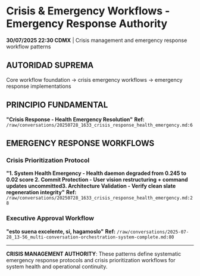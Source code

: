 # Crisis & Emergency Workflows - Emergency Response Authority

**30/07/2025 22:30 CDMX** | Crisis management and emergency response workflow patterns

## AUTORIDAD SUPREMA
Core workflow foundation → crisis emergency workflows → emergency response implementations

## PRINCIPIO FUNDAMENTAL
**"Crisis Response - Health Emergency Resolution"**
**Ref:** `/raw/conversations/20250728_1633_crisis_response_health_emergency.md:6`

## EMERGENCY RESPONSE WORKFLOWS

### Crisis Prioritization Protocol
**"1. System Health Emergency - Health daemon degraded from 0.245 to 0.02 score 2. Commit Protection - User vision restructuring + command updates uncommitted3. Architecture Validation - Verify clean slate regeneration integrity"**
**Ref:** `/raw/conversations/20250728_1633_crisis_response_health_emergency.md:28`

### Executive Approval Workflow
**"esto suena excelente, si, hagamoslo"**
**Ref:** `/raw/conversations/2025-07-28_13-56_multi-conversation-orchestration-system-complete.md:80`

---

**CRISIS MANAGEMENT AUTHORITY**: These patterns define systematic emergency response protocols and crisis prioritization workflows for system health and operational continuity.